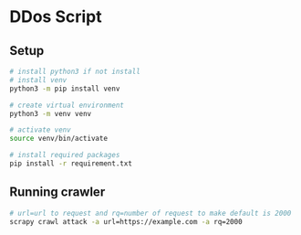 # DDos Script

## Setup

```bash
# install python3 if not install
# install venv
python3 -m pip install venv

# create virtual environment
python3 -m venv venv

# activate venv
source venv/bin/activate

# install required packages
pip install -r requirement.txt
```

## Running crawler

```bash
# url=url to request and rq=number of request to make default is 2000
scrapy crawl attack -a url=https://example.com -a rq=2000
```
